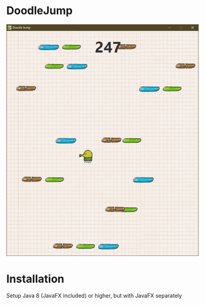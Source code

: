 # DoodleJump
![demo](https://github.com/professorik/DoodleJump/blob/4a3d453a3d099621ccef87030c9c241b0d6fa71a/src/resources/java_YXWYmhP49A.png)

# Installation
Setup Java 8 (JavaFX included) or higher, but with JavaFX separately
